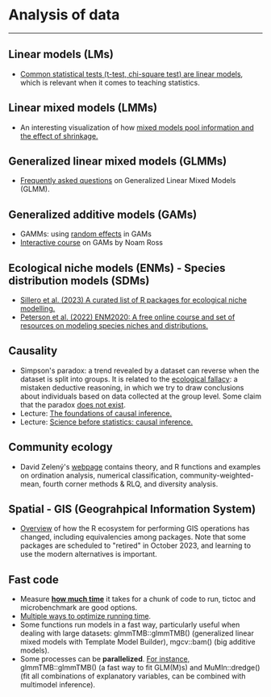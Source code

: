 # Analysis of data
--- 

## Linear models (LMs)

- [Common statistical tests (t-test, chi-square test) are linear models](https://lindeloev.github.io/tests-as-linear/#9_teaching_materials_and_a_course_outline), which is relevant when it comes to teaching statistics.

## Linear mixed models (LMMs)

- An interesting visualization of how [mixed models pool information and the effect of shrinkage.](https://www.tjmahr.com/plotting-partial-pooling-in-mixed-effects-models/)

## Generalized linear mixed models (GLMMs)

- [Frequently asked questions](https://bbolker.github.io/mixedmodels-misc/glmmFAQ.html) on Generalized Linear Mixed Models (GLMM).

## Generalized additive models (GAMs)

- GAMMs: using [random effects](https://fromthebottomoftheheap.net/2021/02/02/random-effects-in-gams/) in GAMs
- [Interactive course](https://noamross.github.io/gams-in-r-course/) on GAMs by Noam Ross


## Ecological niche models (ENMs) - Species distribution models (SDMs)

- [Sillero et al. (2023) A curated list of R packages for ecological niche modelling.](https://doi.org/10.1016/j.ecolmodel.2022.110242)
- [Peterson et al. (2022) ENM2020: A free online course and set of resources on modeling species niches and distributions.](https://doi.org/10.17161/bi.v17i.15016)

## Causality

- Simpson's paradox: a trend revealed by a dataset can reverse when the dataset is split into groups. It is related to the [ecological fallacy](http://lineardigressions.com/episodes/2016/5/28/ecological-inference-and-simpsons-paradox): a mistaken deductive reasoning, in which we try to draw conclusions about individuals based on data collected at the group level. Some claim that the paradox [does not exist](https://wildetruth.substack.com/p/simpsons-paradox-and-existential).
- Lecture: [The foundations of causal inference.](https://www.youtube.com/watch?v=nWaM6XmQEmU)
- Lecture: [Science before statistics: causal inference.](https://www.youtube.com/watch?v=KNPYUVmY3NM&t=4937s)

## Community ecology

- David Zelený's [webpage](https://www.davidzeleny.net/anadat-r/doku.php/en:start) contains theory, and R functions and examples on ordination analysis, numerical classification, community-weighted-mean, fourth corner methods & RLQ, and diversity analysis.


## Spatial - GIS (Geograhpical Information System)

- [Overview](https://geocompx.org/post/2023/rgdal-retirement/#fn3) of how the R ecosystem for performing GIS operations has changed, including equivalencies among packages. Note that some packages are scheduled to "retired" in October 2023, and learning to use the modern alternatives is important.

## Fast code

- Measure [**how much time**](https://www.alexejgossmann.com/benchmarking_r/) it takes for a chunk of code to run, tictoc and microbenchmark are good options.
- [Multiple ways to optimize running time](https://www.r-bloggers.com/2016/01/strategies-to-speedup-r-code/).
- Some functions run models in a fast way, particularly useful when dealing with large datasets: glmmTMB::glmmTMB() (generalized linear mixed models with Template Model Builder), mgcv::bam() (big additive models).
- Some processes can be **parallelized**. [For instance,](https://stackoverflow.com/questions/74222940/parallelize-both-model-fitting-and-dredging-glmmtmb-dredge) glmmTMB::glmmTMB() (a fast way to fit GLM(M)s) and MuMIn::dredge() (fit all combinations of explanatory variables, can be combined with multimodel inference).

